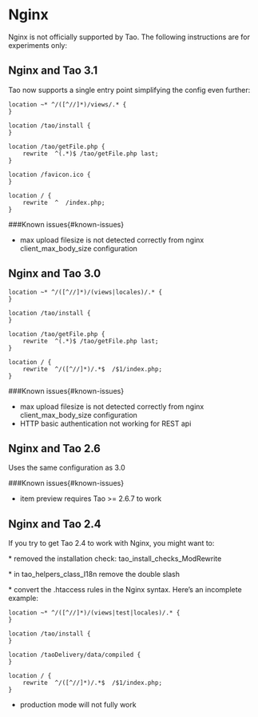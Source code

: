 <!--
parent:
    title: Administrator_Guide
author:
    - 'Joel Bout'
created_at: '2013-06-21 10:05:44'
updated_at: '2015-10-13 16:53:52'
tags:
    - 'Administrator Guide'
-->

Nginx
=====

Nginx is not officially supported by Tao. The following instructions are for experiments only:

Nginx and Tao 3.1
-----------------

Tao now supports a single entry point simplifying the config even further:

    location ~* ^/([^//]*)/views/.* {
    }

    location /tao/install {
    }

    location /tao/getFile.php {
        rewrite  ^(.*)$ /tao/getFile.php last;
    }

    location /favicon.ico {
    }

    location / {
        rewrite  ^  /index.php;
    }

###Known issues{#known-issues}

-   max upload filesize is not detected correctly from nginx client\_max\_body\_size configuration

Nginx and Tao 3.0
-----------------

    location ~* ^/([^//]*)/(views|locales)/.* {
    }

    location /tao/install {
    }

    location /tao/getFile.php {
        rewrite  ^(.*)$ /tao/getFile.php last;
    }

    location / {
        rewrite  ^/([^//]*)/.*$  /$1/index.php;
    }

###Known issues{#known-issues}

-   max upload filesize is not detected correctly from nginx client\_max\_body\_size configuration
-   HTTP basic authentication not working for REST api

Nginx and Tao 2.6
-----------------

Uses the same configuration as 3.0

###Known issues{#known-issues}

-   item preview requires Tao \>= 2.6.7 to work

Nginx and Tao 2.4
-----------------

If you try to get Tao 2.4 to work with Nginx, you might want to:

\* removed the installation check: tao\_install\_checks\_ModRewrite

\* in tao\_helpers\_class\_I18n remove the double slash

\* convert the .htaccess rules in the Nginx syntax. Here’s an incomplete example:

    location ~* ^/([^//]*)/(views|test|locales)/.* {
    }

    location /tao/install {
    }

    location /taoDelivery/data/compiled {
    }

    location / {
        rewrite  ^/([^//]*)/.*$  /$1/index.php;
    }

-   production mode will not fully work

